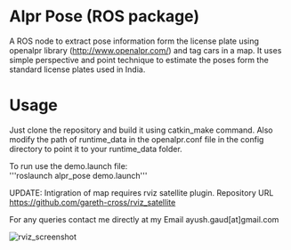 # Alpr Pose (ROS package)

A ROS node to extract pose information form the license plate using openalpr library (http://www.openalpr.com/) and tag cars in a map. It uses simple perspective and point technique to estimate the poses form the standard license plates used in India.

# Usage

Just clone the repository and build it using catkin_make command. Also modify the path of runtime_data in the openalpr.conf file in the config directory to point it to your runtime_data folder.

To run use the demo.launch file:  
'''roslaunch alpr_pose demo.launch'''

UPDATE: Intigration of map requires rviz satellite plugin. Repository URL https://github.com/gareth-cross/rviz_satellite

For any queries contact me directly at my Email ayush.gaud[at]gmail.com

![rviz_screenshot](https://cloud.githubusercontent.com/assets/4923897/19534873/3219b4dc-9663-11e6-86b5-8e471b30a509.png)
